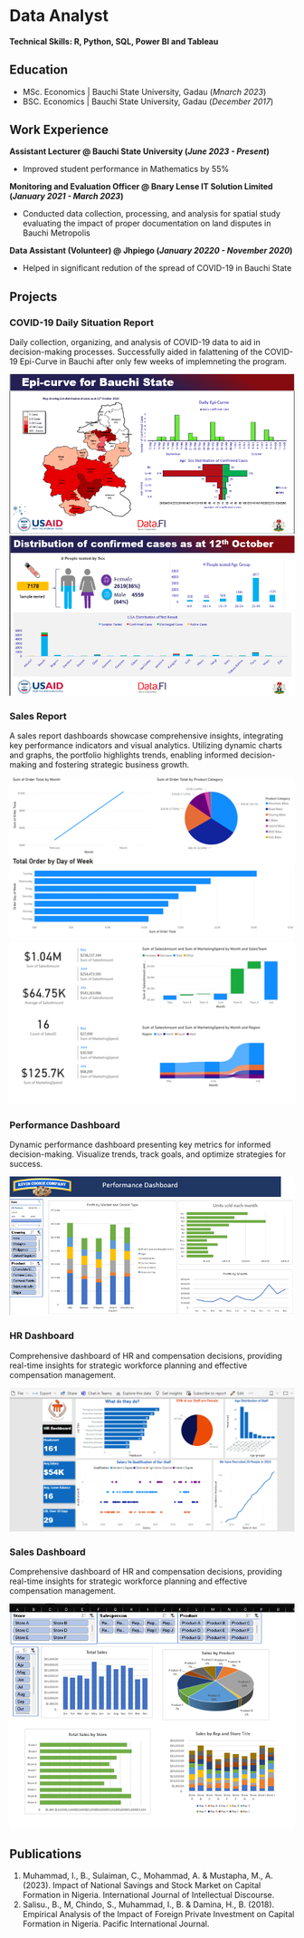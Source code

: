 # Data Analyst

#### Technical Skills: R, Python, SQL, Power BI and Tableau

## Education								       		
- MSc. Economics	| Bauchi State University, Gadau (_Mnarch  2023_)	 			        		
- BSC. Economics | Bauchi State University, Gadau (_December 2017_)

## Work Experience
**Assistant Lecturer @ Bauchi State University (_June 2023 - Present_)**
- Improved student performance in Mathematics by 55% 


**Monitoring and Evaluation Officer @ Bnary Lense IT Solution Limited (_January 2021 - March 2023_)**
- Conducted data collection, processing, and analysis for spatial study evaluating the impact of proper documentation on land disputes in Bauchi Metropolis

**Data Assistant (Volunteer) @ Jhpiego (_January 20220 - November 2020_)**
- Helped in significant redution of  the spread of COVID-19 in Bauchi State

## Projects
### COVID-19 Daily Situation Report
Daily collection, organizing, and analysis of COVID-19 data to aid in decision-making processes.
Successfully aided in falattening of the COVID-19 Epi-Curve in Bauchi after only few weeks of implemneting the program.

![COVID -19 Data analysis](/img/project11.png)
![COVID -19 Data analysis](/img/project12.png)

### Sales Report 
A sales report dashboards showcase comprehensive insights, integrating key performance indicators and visual analytics. Utilizing dynamic charts and graphs, the portfolio highlights trends, enabling informed decision-making and fostering strategic business growth.

![Sales Report](/img/salesreport.png)
![Sales Report](/img/saleskpi.png)

### Performance Dashboard
Dynamic performance dashboard presenting key metrics for informed decision-making. Visualize trends, track goals, and optimize strategies for success.

![Performance Dashboard](/img/performance.png)

### HR Dashboard
Comprehensive dashboard of HR and compensation decisions, providing real-time insights for strategic workforce planning and effective compensation management.

![HR/Compensation Dashboard](/img/fr.png)

### Sales Dashboard
Comprehensive dashboard of HR and compensation decisions, providing real-time insights for strategic workforce planning and effective compensation management.

![Sales Dashboard](/img/sales.png)





## Publications
1. Muhammad, I., B., Sulaiman, C., Mohammad, A. & Mustapha, M., A. (2023). Impact of National Savings and Stock Market on Capital Formation in Nigeria. International Journal of Intellectual Discourse.
2. Salisu., B., M, Chindo, S., Muhammad, I., B. & Damina, H., B. (2018). Empirical Analysis of the Impact of Foreign Private Investment on Capital Formation in Nigeria. Pacific International Journal.


